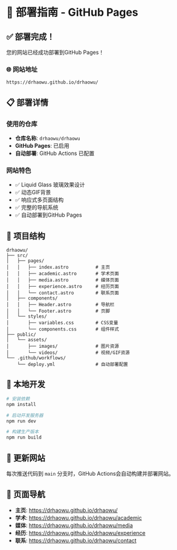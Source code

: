 # 🚀 部署指南 - GitHub Pages

## ✅ 部署完成！

您的网站已经成功部署到GitHub Pages！

### 🌐 网站地址
```
https://drhaowu.github.io/drhaowu/
```

## 📋 部署详情

### 使用的仓库
- **仓库名称**: `drhaowu/drhaowu`
- **GitHub Pages**: 已启用
- **自动部署**: GitHub Actions 已配置

### 网站特色
- ✅ Liquid Glass 玻璃效果设计
- ✅ 动态GIF背景
- ✅ 响应式多页面结构
- ✅ 完整的导航系统
- ✅ 自动部署到GitHub Pages

## 📁 项目结构
```
drhaowu/
├── src/
│   ├── pages/
│   │   ├── index.astro          # 主页
│   │   ├── academic.astro       # 学术页面
│   │   ├── media.astro          # 媒体页面
│   │   ├── experience.astro     # 经历页面
│   │   └── contact.astro        # 联系页面
│   ├── components/
│   │   ├── Header.astro         # 导航栏
│   │   └── Footer.astro         # 页脚
│   └── styles/
│       ├── variables.css        # CSS变量
│       └── components.css       # 组件样式
├── public/
│   └── assets/
│       ├── images/              # 图片资源
│       └── videos/              # 视频/GIF资源
└── .github/workflows/
    └── deploy.yml               # 自动部署配置
```

## 🔧 本地开发
```bash
# 安装依赖
npm install

# 启动开发服务器
npm run dev

# 构建生产版本
npm run build
```

## 📝 更新网站
每次推送代码到 `main` 分支时，GitHub Actions会自动构建并部署网站。

## 🎯 页面导航
- **主页**: https://drhaowu.github.io/drhaowu/
- **学术**: https://drhaowu.github.io/drhaowu/academic
- **媒体**: https://drhaowu.github.io/drhaowu/media
- **经历**: https://drhaowu.github.io/drhaowu/experience
- **联系**: https://drhaowu.github.io/drhaowu/contact 